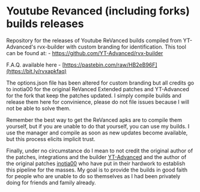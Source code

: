 # Youtube Revanced (including forks) builds releases
Repository for the releases of Youtube ReVanced builds compiled from YT-Advanced's rvx-builder with custom branding for identification. This tool can be found at: - https://github.com/YT-Advanced/rvx-builder

F.A.Q. available here - [https://pastebin.com/raw/HB2eB96F](https://bit.ly/rvxapkfaq)

The options.json file has been altered for custom branding but all credits go to inotia00 for the original ReVanced Extended patches and YT-Advanced for the fork that keep the patches updated. I simply compile builds and release them here for convinience, please do not file issues because I will not be able to solve them.

Remember the best way to get the ReVanced apks are to compile them yourself, but if you are unable to do that yourself, you can use my builds. I use the manager and compile as soon as new updates become available, but this process elicits implicit trust. 

Finally, under no circumstance do I mean to not credit the original author of the patches, integrations and the builder [YT-Advanced](https://github.com/YT-Advanced) and the author of the original patches [inotia00](https://github.com/inotia00) who have put in their hardwork to establish this pipeline for the masses. My goal is to provide the builds in good faith for people who are unable to do so themselves as I had been privately doing for friends and family already.
